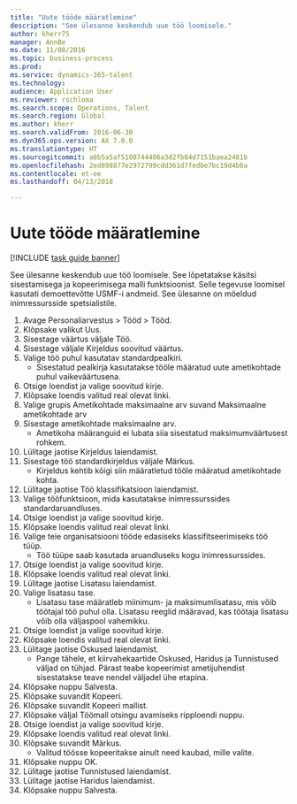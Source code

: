 ```yaml
--- 
title: "Uute tööde määratlemine"
description: "See ülesanne keskendub uue töö loomisele."
author: kherr75
manager: AnnBe
ms.date: 11/08/2016
ms.topic: business-process
ms.prod: 
ms.service: dynamics-365-talent
ms.technology: 
audience: Application User
ms.reviewer: rschloma
ms.search.scope: Operations, Talent
ms.search.region: Global
ms.author: kherr
ms.search.validFrom: 2016-06-30
ms.dyn365.ops.version: AX 7.0.0
ms.translationtype: HT
ms.sourcegitcommit: a8b5a5af5108744406a3d2fb84d7151baea2481b
ms.openlocfilehash: 2ed898877e2972799cdd361d7fedbe7bc19d4b6a
ms.contentlocale: et-ee
ms.lasthandoff: 04/13/2018

---
```

# <a name="define-new-jobs"></a>Uute tööde määratlemine

[!INCLUDE [task guide banner](../../includes/task-guide-banner.md)]

See ülesanne keskendub uue töö loomisele. See lõpetatakse käsitsi sisestamisega ja kopeerimisega malli funktsioonist. Selle tegevuse loomisel kasutati demoettevõtte USMF-i andmeid. See ülesanne on mõeldud inimressursside spetsialistile.

1. Avage Personaliarvestus > Tööd > Tööd.
2. Klõpsake valikut Uus.
3. Sisestage väärtus väljale Töö.
4. Sisestage väljale Kirjeldus soovitud väärtus.
5. Valige töö puhul kasutatav standardpealkiri. 
    * Sisestatud pealkirja kasutatakse tööle määratud uute ametikohtade puhul vaikeväärtusena.  
6. Otsige loendist ja valige soovitud kirje.
7. Klõpsake loendis valitud real olevat linki.
8. Valige grupis Ametikohtade maksimaalne arv suvand Maksimaalne ametikohtade arv
9. Sisestage ametikohtade maksimaalne arv. 
    * Ametikoha määranguid ei lubata siia sisestatud maksimumväärtusest rohkem.  
10. Lülitage jaotise Kirjeldus laiendamist.
11. Sisestage töö standardkirjeldus väljale Märkus.
    * Kirjeldus kehtib kõigi siin määratletud tööle määratud ametikohtade kohta.  
12. Lülitage jaotise Töö klassifikatsioon laiendamist.
13. Valige tööfunktsioon, mida kasutatakse inimressurssides standardaruandluses.
14. Otsige loendist ja valige soovitud kirje.
15. Klõpsake loendis valitud real olevat linki.
16. Valige teie organisatsiooni tööde edasiseks klassifitseerimiseks töö tüüp. 
    * Töö tüüpe saab kasutada aruandluseks kogu inimressurssides.  
17. Otsige loendist ja valige soovitud kirje.
18. Klõpsake loendis valitud real olevat linki.
19. Lülitage jaotise Lisatasu laiendamist.
20. Valige lisatasu tase.
    * Lisatasu tase määratleb miinimum- ja maksimumlisatasu, mis võib töötajal töö puhul olla. Lisatasu reeglid määravad, kas töötaja lisatasu võib olla väljaspool vahemikku.  
21. Otsige loendist ja valige soovitud kirje.
22. Klõpsake loendis valitud real olevat linki.
23. Lülitage jaotise Oskused laiendamist.
    * Pange tähele, et kiirvahekaartide Oskused, Haridus ja Tunnistused väljad on tühjad. Pärast teabe kopeerimist ametijuhendist sisestatakse teave nendel väljadel ühe etapina.   
24. Klõpsake nuppu Salvesta.
25. Klõpsake suvandit Kopeeri.
26. Klõpsake suvandit Kopeeri mallist.
27. Klõpsake väljal Töömall otsingu avamiseks ripploendi nuppu.
28. Otsige loendist ja valige soovitud kirje.
29. Klõpsake loendis valitud real olevat linki.
30. Klõpsake suvandit Märkus.
    * Valitud töösse kopeeritakse ainult need kaubad, mille valite.    
31. Klõpsake nuppu OK.
32. Lülitage jaotise Tunnistused laiendamist.
33. Lülitage jaotise Haridus laiendamist.
34. Klõpsake nuppu Salvesta.



